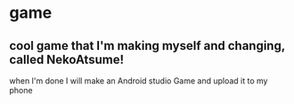 # game
## cool game that I'm making myself and changing, called NekoAtsume!
when I'm done I will make an Android studio Game and upload it to my phone
